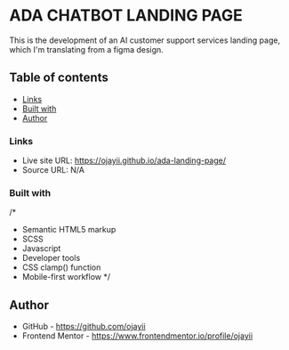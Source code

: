 # ADA CHATBOT LANDING PAGE

This is the development of an AI customer support services landing page, which I'm translating from a figma design.

## Table of contents

- [Links](#links)
- [Built with](#built-with)
- [Author](#author)

### Links
- Live site URL: https://ojayii.github.io/ada-landing-page/
- Source URL: N/A

### Built with

/* 
- Semantic HTML5 markup
- SCSS
- Javascript
- Developer tools
- CSS clamp() function
- Mobile-first workflow
*/

## Author

- GitHub - https://github.com/ojayii
- Frontend Mentor - https://www.frontendmentor.io/profile/ojayii
